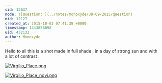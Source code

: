 ```yaml
---
cid: 12637
node: ![Question: ](../notes/monoxyde/08-09-2015/question)
nid: 12127
created_at: 2015-10-03 07:41:38 +0000
timestamp: 1443858098
uid: 432132
author: Monoxyde
---
```


Hello to all
this is a shot made ​​in full shade , in a day of strong sun and with a lot of contrast .



[![Virgilio_Place.png](https://i.publiclab.org/system/images/photos/000/011/746/medium/Virgilio_Place.png)](https://i.publiclab.org/system/images/photos/000/011/746/original/Virgilio_Place.png)



[![Virgilio_Place_ndvi.png](https://i.publiclab.org/system/images/photos/000/011/748/medium/Virgilio_Place_ndvi.png)](https://i.publiclab.org/system/images/photos/000/011/748/original/Virgilio_Place_ndvi.png)

